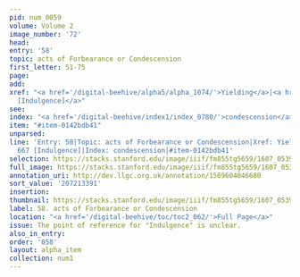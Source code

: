 ```yaml
---
pid: num_0059
volume: Volume 2
image_number: '72'
head:
entry: '58'
topic: acts of Forbearance or Condescension
first_letter: 51-75
page:
add:
xref: "<a href='/digital-beehive/alpha5/alpha_1074/'>Yielding</a>|<a href='/digital-beehive/num3/num_0924/'>667
  [Indulgence]</a>"
see:
index: "<a href='/digital-beehive/index1/index_0780/'>condescension</a>"
item: "#item-0142bdb41"
unparsed:
line: 'Entry: 58|Topic: acts of Forbearance or Condescension|Xref: Yielding|Xref:
  667 [Indulgence]|Index: condescension|#item-0142bdb41'
selection: https://stacks.stanford.edu/image/iiif/fm855tg5659/1607_0539/826,3391,2932,639/full/0/default.jpg
full_image: https://stacks.stanford.edu/image/iiif/fm855tg5659/1607_0539/full/full/0/default.jpg
annotation_uri: http://dev.llgc.org.uk/annotation/1569604046680
sort_value: '207213391'
insertion:
thumbnail: https://stacks.stanford.edu/image/iiif/fm855tg5659/1607_0539/826,3391,600,180/250,/0/default.jpg
label: 58. acts of Forbearance or Condescension
location: "<a href='/digital-beehive/toc/toc2_062/'>Full Page</a>"
issue: The point of reference for "Indulgence" is unclear.
also_in_entry:
order: '058'
layout: alpha_item
collection: num1
---
```

